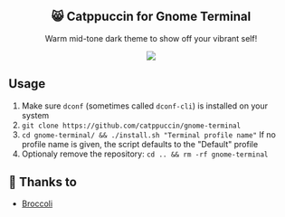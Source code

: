 <p align="center">
  <h2 align="center">😸 Catppuccin for Gnome Terminal</h2>
</p>

<p align="center">Warm mid-tone dark theme to show off your vibrant self!</p>

<p align="center">
  <img src="https://raw.githubusercontent.com/catppuccin/catppuccin/dev/assets/misc/sample.png"/>
</p>

## Usage

1. Make sure `dconf` (sometimes called `dconf-cli`) is installed on your system
2. `git clone https://github.com/catppuccin/gnome-terminal`
3. `cd gnome-terminal/ && ./install.sh "Terminal profile name"`
	If no profile name is given, the script defaults to the "Default" profile
4. Optionaly remove the repository: `cd .. && rm -rf gnome-terminal`

## 💝 Thanks to

- [Broccoli](https://github.com/broccoli5)

